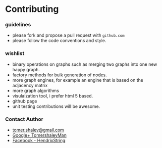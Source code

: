 # Contributing

### guidelines
* please fork and propose a pull request with `github.com`
* please follow the code conventions and style.

### wishlist
* binary operations on graphs such as merging two graphs into one new happy graph.
* factory methods for bulk generation of nodes.
* more graph engines, for example an engine that is based on the adjacency matrix
* more graph algorithms
* visulaization tool, i prefer html 5 based.
* github page
* unit testing contributions will be awesome.

### Contact Author
* [tomer.shalev@gmail.com](tomer.shalev@gmail.com)
* [Google+ TomershalevMan](https://plus.google.com/+TomershalevMan/about)
* [Facebook - HendrixString](https://www.facebook.com/HendrixString)
